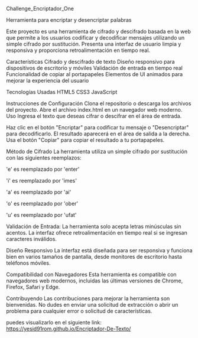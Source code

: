 Challenge_Encriptador_One

Herramienta para encriptar y desencriptar palabras 

Este proyecto es una herramienta de cifrado y descifrado basada en la web que permite a los usuarios codificar y decodificar mensajes utilizando un simple cifrado por sustitución. Presenta una interfaz de usuario limpia y responsiva y proporciona retroalimentación en tiempo real.

Características
Cifrado y descifrado de texto
Diseño responsivo para dispositivos de escritorio y móviles
Validación de entrada en tiempo real
Funcionalidad de copiar al portapapeles
Elementos de UI animados para mejorar la experiencia del usuario

Tecnologías Usadas
HTML5
CSS3
JavaScript 

Instrucciones de Configuración
Clona el repositorio o descarga los archivos del proyecto.
Abre el archivo index.html en un navegador web moderno.
Uso
Ingresa el texto que deseas cifrar o descifrar en el área de entrada.

Haz clic en el botón "Encriptar" para codificar tu mensaje o "Desencriptar" para decodificarlo.
El resultado aparecerá en el área de salida a la derecha.
Usa el botón "Copiar" para copiar el resultado a tu portapapeles.

Método de Cifrado
La herramienta utiliza un simple cifrado por sustitución con las siguientes reemplazos:

'e' es reemplazado por 'enter'

'i' es reemplazado por 'imes'

'a' es reemplazado por 'ai'

'o' es reemplazado por 'ober'

'u' es reemplazado por 'ufat'


Validación de Entrada:
La herramienta solo acepta letras minúsculas sin acentos. La interfaz ofrece retroalimentación en tiempo real si se ingresan caracteres inválidos.

Diseño Responsivo
La interfaz está diseñada para ser responsiva y funciona bien en varios tamaños de pantalla, desde monitores de escritorio hasta teléfonos móviles.

Compatibilidad con Navegadores
Esta herramienta es compatible con navegadores web modernos, incluidas las últimas versiones de Chrome, Firefox, Safari y Edge.

Contribuyendo
Las contribuciones para mejorar la herramienta son bienvenidas. No dudes en enviar una solicitud de extracción o abrir un problema para cualquier error o solicitud de características.

puedes visualizarlo en el siguiente link:
https://yesid91rom.github.io/Encriptador-De-Texto/
